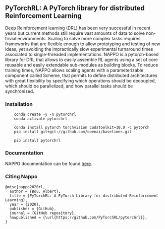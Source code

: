 ## PyTorchRL: A PyTorch library for distributed Reinforcement Learning

Deep Reinforcement learning (DRL) has been very successful in recent years but current methods still require vast amounts of data to solve non-trivial environments.  Scaling to solve more complex tasks requires frameworks that are flexible enough to allow prototyping and testing of new ideas, yet avoiding the impractically slow experimental turnaround times associated to single-threaded implementations.  NAPPO is a pytorch-based library for DRL that allows to easily assemble RL agents using a set of core reusable and easily extendable sub-modules as building blocks.  To reduce training times, NAPPO allows scaling agents with a parameterizable component called Scheme, that permits to define distributed architectures with great flexibility by specifying which operations should be decoupled, which should be parallelized, and how parallel tasks should be synchronized.

### Installation

```
    conda create -y -n pytorchrl
    conda activate pytorchrl

    conda install pytorch torchvision cudatoolkit=10.0 -c pytorch
    pip install git+git://github.com/openai/baselines.git

    pip install pytorchrl
```

### Documentation

NAPPO documentation can be found [here](http://pytorchrl.readthedocs.io/).

### Citing Nappo

```
@misc{nappo2020rl,
  author = {Bou, Albert},
  title = {PyTorchRL: A PyTorch Library for distributed Reinforcement Learning},
  year = {2020},
  publisher = {GitHub},
  journal = {GitHub repository},
  howpublished = {\url{https://github.com/PyTorchRL/pytorchrl}},
}
```
